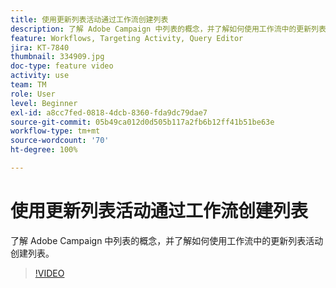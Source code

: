 ```yaml
---
title: 使用更新列表活动通过工作流创建列表
description: 了解 Adobe Campaign 中列表的概念，并了解如何使用工作流中的更新列表活动创建列表。
feature: Workflows, Targeting Activity, Query Editor
jira: KT-7840
thumbnail: 334909.jpg
doc-type: feature video
activity: use
team: TM
role: User
level: Beginner
exl-id: a8cc7fed-0818-4dcb-8360-fda9dc79dae7
source-git-commit: 05b49ca012d0d505b117a2fb6b12ff41b51be63e
workflow-type: tm+mt
source-wordcount: '70'
ht-degree: 100%

---
```


# 使用更新列表活动通过工作流创建列表

了解 Adobe Campaign 中列表的概念，并了解如何使用工作流中的更新列表活动创建列表。

>[!VIDEO](https://video.tv.adobe.com/v/334909?quality=12&learn=on)

